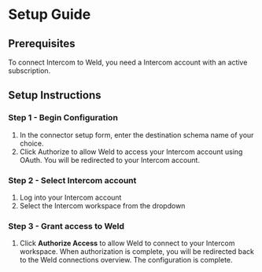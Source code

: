# Setup Guide

## Prerequisites
To connect Intercom to Weld, you need a Intercom account with an active subscription.

## Setup Instructions
### Step 1 - Begin Configuration
1. In the connector setup form, enter the destination schema name of your choice.
2. Click Authorize to allow Weld to access your Intercom account using OAuth. You will be redirected to your Intercom account.
### Step 2 - Select Intercom account
1. Log into your Intercom account
2. Select the Intercom workspace from the dropdown
### Step 3 - Grant access to Weld
1. Click **Authorize Access** to allow Weld to connect to your Intercom workspace. When authorization is complete, you will be redirected back to the Weld connections overview. The configuration is complete.
